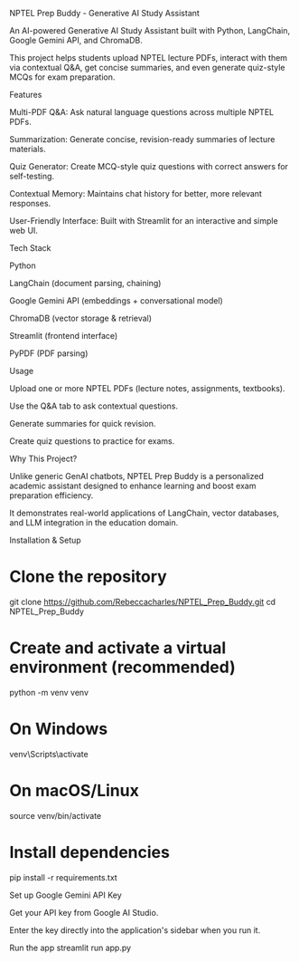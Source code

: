 NPTEL Prep Buddy - Generative AI Study Assistant

An AI-powered Generative AI Study Assistant built with Python, LangChain, Google Gemini API, and ChromaDB.

This project helps students upload NPTEL lecture PDFs, interact with them via contextual Q&A, get concise summaries, and even generate quiz-style MCQs for exam preparation.

Features

Multi-PDF Q&A: Ask natural language questions across multiple NPTEL PDFs.

Summarization: Generate concise, revision-ready summaries of lecture materials.

Quiz Generator: Create MCQ-style quiz questions with correct answers for self-testing.

Contextual Memory: Maintains chat history for better, more relevant responses.

User-Friendly Interface: Built with Streamlit for an interactive and simple web UI.

Tech Stack

Python

LangChain (document parsing, chaining)

Google Gemini API (embeddings + conversational model)

ChromaDB (vector storage & retrieval)

Streamlit (frontend interface)

PyPDF (PDF parsing)

Usage

Upload one or more NPTEL PDFs (lecture notes, assignments, textbooks).

Use the Q&A tab to ask contextual questions.

Generate summaries for quick revision.

Create quiz questions to practice for exams.

Why This Project?

Unlike generic GenAI chatbots, NPTEL Prep Buddy is a personalized academic assistant designed to enhance learning and boost exam preparation efficiency.

It demonstrates real-world applications of LangChain, vector databases, and LLM integration in the education domain.

Installation & Setup
# Clone the repository
git clone https://github.com/Rebeccacharles/NPTEL_Prep_Buddy.git
cd NPTEL_Prep_Buddy

# Create and activate a virtual environment (recommended)
python -m venv venv

# On Windows
venv\Scripts\activate

# On macOS/Linux
source venv/bin/activate

# Install dependencies
pip install -r requirements.txt

Set up Google Gemini API Key

Get your API key from Google AI Studio.

Enter the key directly into the application's sidebar when you run it.

Run the app
streamlit run app.py


